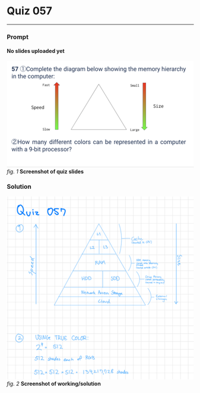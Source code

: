 # Quiz 057
<hr>

### Prompt
#### No slides uploaded yet
![](images/quiz_057_slide.png)
*fig. 1* **Screenshot of quiz slides**

### Solution
![](images/quiz_057_solution.jpeg)
*fig. 2* **Screenshot of working/solution**